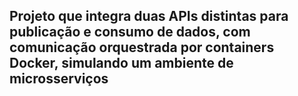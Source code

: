 ## Projeto que integra duas APIs distintas para publicação e consumo de dados, com comunicação orquestrada por containers Docker, simulando um ambiente de microsserviços

